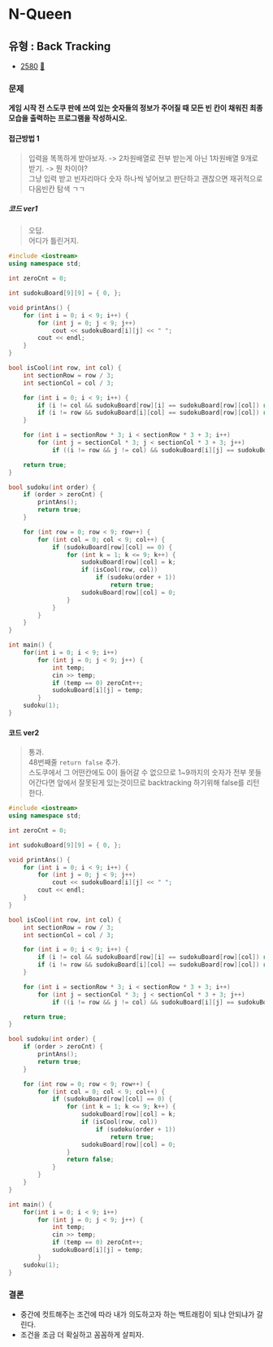# N-Queen
## 유형 : Back Tracking
* [2580](https://www.acmicpc.net/problem/2580) [:page_facing_up:](https://github.com/rudeore333/TIL/blob/master/Algorithm/codes/2580.cpp)


### 문제
 **게임 시작 전 스도쿠 판에 쓰여 있는 숫자들의 정보가 주어질 때 모든 빈 칸이 채워진 최종 모습을 출력하는 프로그램을 작성하시오.**
 
#### 접근방법 1
> 입력을 똑똑하게 받아보자. -> 2차원배열로 전부 받는게 아닌 1차원배열 9개로 받기. -> 뭔 차이야?   
> 그냥 입력 받고 빈자리마다 숫자 하나씩 넣어보고 판단하고 괜찮으면 재귀적으로 다음빈칸 탐색 ㄱㄱ   

##### 코드 ver1
> 오답.   
> 어디가 틀린거지.

```cpp
#include <iostream>
using namespace std;

int zeroCnt = 0;

int sudokuBoard[9][9] = { 0, };

void printAns() {
	for (int i = 0; i < 9; i++) {
		for (int j = 0; j < 9; j++)
			cout << sudokuBoard[i][j] << " ";
		cout << endl;
	}
}

bool isCool(int row, int col) {
	int sectionRow = row / 3;
	int sectionCol = col / 3;

	for (int i = 0; i < 9; i++) {
		if (i != col && sudokuBoard[row][i] == sudokuBoard[row][col]) return false;
		if (i != row && sudokuBoard[i][col] == sudokuBoard[row][col]) return false;
	}

	for (int i = sectionRow * 3; i < sectionRow * 3 + 3; i++)
		for (int j = sectionCol * 3; j < sectionCol * 3 + 3; j++)
			if ((i != row && j != col) && sudokuBoard[i][j] == sudokuBoard[row][col]) return false;

	return true;
}

bool sudoku(int order) {
	if (order > zeroCnt) {
		printAns();
		return true;
	}

	for (int row = 0; row < 9; row++) {
		for (int col = 0; col < 9; col++) {
			if (sudokuBoard[row][col] == 0) {
				for (int k = 1; k <= 9; k++) {
					sudokuBoard[row][col] = k;
					if (isCool(row, col))
						if (sudoku(order + 1))
							return true;
					sudokuBoard[row][col] = 0;
				}
			}
		}
	}
}

int main() {
	for(int i = 0; i < 9; i++)
		for (int j = 0; j < 9; j++) {
			int temp;
			cin >> temp;
			if (temp == 0) zeroCnt++;
			sudokuBoard[i][j] = temp;
		}
	sudoku(1);
}
```

#### 코드 ver2
> 통과.   
> 48번째줄 `return false` 추가.   
> 스도쿠에서 그 어떤칸에도 0이 들어갈 수 없으므로 1~9까지의 숫자가 전부 못들어간다면 앞에서 잘못된게 있는것이므로 backtracking 하기위해 false를 리턴한다.   

```cpp
#include <iostream>
using namespace std;

int zeroCnt = 0;

int sudokuBoard[9][9] = { 0, };

void printAns() {
	for (int i = 0; i < 9; i++) {
		for (int j = 0; j < 9; j++)
			cout << sudokuBoard[i][j] << " ";
		cout << endl;
	}
}

bool isCool(int row, int col) {
	int sectionRow = row / 3;
	int sectionCol = col / 3;

	for (int i = 0; i < 9; i++) {
		if (i != col && sudokuBoard[row][i] == sudokuBoard[row][col]) return false;
		if (i != row && sudokuBoard[i][col] == sudokuBoard[row][col]) return false;
	}

	for (int i = sectionRow * 3; i < sectionRow * 3 + 3; i++)
		for (int j = sectionCol * 3; j < sectionCol * 3 + 3; j++)
			if ((i != row && j != col) && sudokuBoard[i][j] == sudokuBoard[row][col]) return false;

	return true;
}

bool sudoku(int order) {
	if (order > zeroCnt) {
		printAns();
		return true;
	}

	for (int row = 0; row < 9; row++) {
		for (int col = 0; col < 9; col++) {
			if (sudokuBoard[row][col] == 0) {
				for (int k = 1; k <= 9; k++) {
					sudokuBoard[row][col] = k;
					if (isCool(row, col))
						if (sudoku(order + 1))
							return true;
					sudokuBoard[row][col] = 0;
				}
				return false;
			}
		}
	}
}

int main() {
	for(int i = 0; i < 9; i++)
		for (int j = 0; j < 9; j++) {
			int temp;
			cin >> temp;
			if (temp == 0) zeroCnt++;
			sudokuBoard[i][j] = temp;
		}
	sudoku(1);
}
```


### 결론
* 중간에 컷트해주는 조건에 따라 내가 의도하고자 하는 백트래킹이 되냐 안되냐가 갈린다.
* 조건을 조금 더 확실하고 꼼꼼하게 살피자.